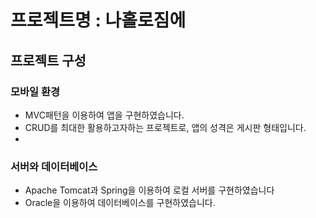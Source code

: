 # 프로젝트명 : 나홀로짐에

## 프로젝트 구성
### 모바일 환경
- MVC패턴을 이용하여 앱을 구현하였습니다.
- CRUD를 최대한 활용하고자하는 프로젝트로, 앱의 성격은 게시판 형태입니다.
- 

### 서버와 데이터베이스
- Apache Tomcat과 Spring을 이용하여 로컬 서버를 구현하였습니다
- Oracle을 이용하여 데이터베이스를 구현하였습니다.
